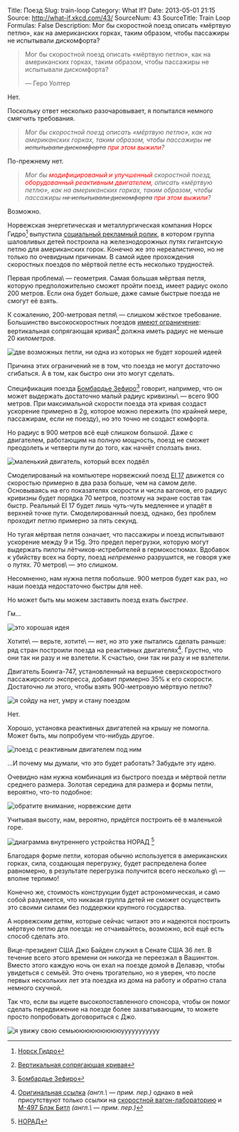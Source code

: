 Title: Поезд
Slug: train-loop
Category: What If?
Date: 2013-05-01 21:15
Source: http://what-if.xkcd.com/43/
SourceNum: 43
SourceTitle: Train Loop
Formulas: False
Description:  Мог бы скоростной поезд описать «мёртвую петлю», как на американских горках, таким образом, чтобы пассажиры не испытывали дискомфорта?

> Мог бы скоростной поезд описать «мёртвую петлю», как на американских горках, таким образом, чтобы пассажиры не испытывали дискомфорта?
>
> — Геро Уолтер

Нет.

Поскольку ответ несколько разочаровывает, я попытался немного смягчить требования.

>_Мог бы скоростной поезд описать «мёртвую петлю», как на американских горках, таким образом, чтобы пассажиры <s>не испытывали дискомфорта</s> <font color="red">при этом выжили</font>?_

По-прежнему нет.

> _Мог бы <font color="red">модифицированый и улучшенный</font> скоростной поезд, <font color="red">оборудованный реактивным двигателем, </font> описать «мёртвую петлю», как на американских горках, таким образом, чтобы пассажиры <s>не испытывали дискомфорта</s> <font color="red">при этом выжили</font>?_

Возможно.

Норвежская энергетическая и металлургическая компания Норск Гидро[^1] выпустила [социальный рекламный ролик](http://www.youtube.com/watch?v=hlczxXqez-Y), в котором группа шаловливых детей построила на железнодорожных путях гигантскую петлю для американских горок. Конечно же это нереалистично, но не только по очевидным причинам. В самой идее прохождения скоростных поездов по мёртвой петле есть несколько трудностей.

Первая проблема\ — геометрия. Самая большая мёртвая петля, которую предположительно сможет пройти поезд, имеет радиус около 200 метров. Если она будет больше, даже самые быстрые поезда не смогут её взять.

К сожалению, 200-метровая петля\ — слишком жёсткое требование. Большинство высокоскоростных поездов [имеют ограничение](http://khsrcl.com/downloads/Chapter%204.pdf): вертикальная сопрягающая кривая[^2] должна иметь радиус не меньше 20 _километров_.

![](/uploads/043-train-loop/train_loop_comparison_ru.png "две возможных петли, ни одна из которых не будет хорошей идеей")

Причина этих ограничений не в том, что поезда не могут достаточно сгибаться. А в том, как быстро они это могут сделать.

Спецификация поезда [Бомбардье Зефиро](http://www.superscooper.com/en/1_0/pdf/Bombardier_Zefiro_Technical_Description_en.pdf)[^3] говорит, например, что он может выдержать достаточно малый радиус кривизны\ — всего 900 метров. При максимальной скорости поезда эта кривая создаст ускорение примерно в 2g, которое можно пережить (по крайней мере, пассажирам, если не поезду), но это точно не создаст комфорта.

Но радиус в 900 метров всё ещё слишком большой. Даже с двигателем, работающим на полную мощность, поезд не сможет преодолеть и четверти пути до того, как начнёт сползать вниз.

![](/uploads/043-train-loop/train_loop_900_ru.png "маленький двигатель, который всех подвёл")

Смоделированый на компьютере норвежский поезд [EI 17](http://en.wikipedia.org/wiki/NSB_El_17) движется со скоростью примерно в два раза больше, чем на самом деле. Основываясь на его показателях скорости и числа вагонов, его радиус кривизны будет порядка 70 метров, поэтому на экране состав так быстр. Реальный EI 17 будет лишь чуть-чуть медленнее и упадёт в верхней точке пути. Смоделированный поезд, однако, без проблем проходит петлю примерно за пять секунд.

Но тугая мёртвая петля означает, что пассажиры и поезд испытывают ускорение между 9 и 15g. Это предел перегрузки, которую могут выдержать пилоты лётчиков-истребителей в гермокостюмах. Вдобавок к убийству всех на борту, поезд _непременно_ разрушится, не говоря уже о путях. 70 метров\ — это слишком.

Несомненно, нам нужна петля побольше. 900 метров будет как раз, но наши поезда недостаточно быстры для неё.

Но может быть мы можем заставить поезд ехать _быстрее_.

Гм…

![](/uploads/043-train-loop/train_loop_jet.png "это хорошая идея")

Хотите\ — верьте, хотите\ — нет, но это уже пытались сделать раньше: ряд стран построили поезда на реактивных двигателях[^4]. Грустно, что они так ни разу и не взлетели. К счастью, они так ни разу и не взлетели.

Двигатель Боинга-747, установленный на вершине сверхскоростного пассажирского экспресса, добавит примерно 35% к его скорости. Достаточно ли этого, чтобы взять 900-метровую мёртвую петлю?

![](/uploads/043-train-loop/train_loop_900_747_ru.png "я сойду на нет, умру и стану поездом")

Нет.

Хорошо, установка реактивных двигателей на крышу не помогла. Может быть, мы попробуем что-нибудь другое.

![](/uploads/043-train-loop/train_loop_jet_bottom_ru.png "поезд с реактивным двигателем под ним")

…И почему мы думали, что это будет работать? Забудьте эту идею.

Очевидно нам нужна комбинация из быстрого поезда и мёртвой петли среднего размера. Золотая середина для размера и формы петли, вероятно, что-то подобное:

![](/uploads/043-train-loop/train_loop_clothoid_ru.png "обратите внимание, норвежские дети")

Учитывая высоту, нам, вероятно, придётся построить её в маленькой горе.

![](/uploads/043-train-loop/train_loop_mountain.png "диаграмма внутреннего устройства НОРАД") [^5]

Благодаря форме петли, которая обычно используется в американских горках, сила, создающая перегрузку, будет распределена более равномерно, в результате перегрузка получится всего несколько g\ — вполне терпимо!

Конечно же, стоимость конструкции будет астрономическая, и само собой разумеется, что никакая группа детей не сможет осуществить это своими силами без поддержки крупного государства.

А норвежским детям, которые сейчас читают это и надеются построить мёртвую петлю для поезда: не отчаивайтесь, возможно, всё ещё есть способ сделать это.

Вице-президент США Джо Байден служил в Сенате США 36 лет. В течение всего этого времени он никогда не переезжал в Вашингтон. Вместо этого каждую ночь он ехал на поезде домой в Делавэр, чтобы увидеться с семьёй. Это очень трогательно, но я уверен, что после первых нескольких лет эта поездка из дома на работу и обратно стала немного скучной.

Так что, если вы ищете высокопоставленного спонсора, чтобы он помог сделать передвижение на поезде более захватывающим, то можете просто попробовать договориться с Джо.

![](/uploads/043-train-loop/train_loop_biden_ru.png "я увижу свою семьюююююююююууууууууууу")

[^1]: [Норск Гидро](http://ru.wikipedia.org/wiki/Norsk_Hydro)
[^2]: [Вертикальная сопрягающая кривая](http://wiki.nashtransport.ru/wiki/Вертикальная_сопрягающая_кривая)
[^3]: [Бомбардье Зефиро](http://ru.wikipedia.org/wiki/Bombardier_Zefiro)
[^4]: [Оригинальная ссылка](http://en.wikipedia.org/wiki/Turbojet_train) _(англ.\ — прим. пер.)_ однако в ней присутствуют только ссылки на [скоростной вагон-лабораторию](http://ru.wikipedia.org/wiki/Скоростной_вагон-лаборатория) и [M-497 Блэк Битл](http://en.wikipedia.org/wiki/M-497_Black_Beetle) _(англ.\ — прим. пер.)_
[^5]: [НОРАД](http://ru.wikipedia.org/wiki/NORAD)

